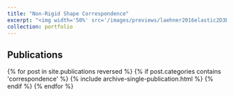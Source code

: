 ```yaml
---
title: "Non-Rigid Shape Correspondence"
excerpt: "<img width='50%' src='/images/previews/laehner2016elastic2D3D.png'>"
collection: portfolio
---
```


## Publications

{% for post in site.publications reversed %}
  {% if post.categories contains 'correspondence' %}
    {% include archive-single-publication.html %}
  {% endif %}
{% endfor %}
